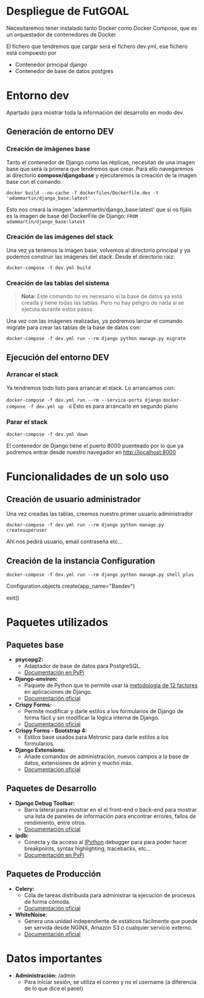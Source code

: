 Despliegue de FutGOAL
============

Necesitaremos tener instalado tanto Docker como Docker Compose, que es un orquestador de contenedores de Docker

El fichero que tendremos que cargar será el fichero dev.yml, ese fichero está compuesto por

- Contenedor principal django
- Contenedor de base de datos postgres

# Entorno dev

Apartado para mostrar toda la información del desarrollo en modo dev.

## Generación de entorno DEV

### Creación de imágenes base

Tanto el contenedor de Django como las réplicas, necesitan de una imagen base que será la primera que tendremos que crear. Para ello navegaremos al directorio **compose/djangobase** y ejecutaremos la creación de la imagen base con el comando:

`docker build --no-cache -f dockerfiles/Dockerfile.dev -t 'adammartin/django_base:latest' .`

Esto nos creará la imagen 'adammartin/django_base:latest' que si os fijáis es la imagen de base del DockerFile de Django: `FROM adammartin/django_base:latest`

### Creación de las imágenes del stack

Una vez ya tenemos la imagen base, volvemos al directorio principal y ya podemos construir las imágenes del stack. Desde el directorio raiz:

`docker-compose -f dev.yml build`

### Creación de las tablas del sistema
> **Nota:** Este comando no es necesario si la base de datos ya está creada y tiene todas las tablas. Pero no hay peligro de nada si se ejecuta durante estos pasos.

Una vez con las imágenes realizadas, ya podremos lanzar el comando migrate para crear las tablas de la base de datos con:

`docker-compose -f dev.yml run --rm django python manage.py migrate`

## Ejecución del entorno DEV
### Arrancar el stack

Ya tendremos todo listo para arrancar el stack. Lo arrancamos con:

`docker-compose -f dev.yml run --rm --service-ports django`
`docker-compose -f dev.yml up -d`  Esto es para arrancarlo en segundo plano

### Parar el stack

`docker-compose -f dev.yml down`

El contenedor de Django tiene el puerto 8000 puenteado por lo que ya podremos entrar desde nuestro navegador en <http://localhost:8000>


# Funcionalidades de un solo uso

## Creación de usuario administrador

Una vez creadas las tablas, creemos nuestro primer usuario administrador

`docker-compose -f dev.yml run --rm django python manage.py createsuperuser`

Ahí nos pedirá usuario, email contraseña etc...

## Creación de la instancia Configuration

`docker-compose -f dev.yml run --rm django python manage.py shell_plus`

Configuration.objects.create(app_name="Baedev")

exit()

# Paquetes utilizados
## Paquetes base
- **psycopg2:**
  - Adaptador de base de datos para PostgreSQL.
  - [Documentación en PyPi](https://pypi.org/project/psycopg2/)
- **Django-environ:**
  - Paquete de Python que te permite usar la [metodología de 12 factores](https://www.12factor.net/es/) en aplicaciones de Django.
  - [Documentación oficial](https://django-environ.readthedocs.io/en/latest/)
- **Crispy Forms:**
  - Permite modificar y darle estilos a los formularios de Django de forma fácil y sin modificar la lógica interna de Django.
  - [Documentación oficial](https://django-crispy-forms.readthedocs.io/en/latest/)
- **Crispy Forms - Bootstrap 4:**
  - Estilos base usados para Metronic para darle estilos a los formularios.
- **Django Extensions:**
  - Añade comandos de administración, nuevos campos a la base de datos, extensiones de admin y mucho más.
  - [Documentación oficial](https://django-extensions.readthedocs.io/en/latest/)

## Paquetes de Desarrollo
- **Django Debug Toolbar:**
  - Barra lateral para mostrar en el el front-end o back-end para mostrar una lista de paneles de información para encontrar errores, fallos de rendimiento, entre otros.
  - [Documentación oficial](https://django-debug-toolbar.readthedocs.io/en/latest/)
- **ipdb:**
  - Conecta y da acceso al [IPython](https://ipython.org/) debugger para para poder hacer breakpoints, syntax highlighting, tracebacks, etc...
  - [Documentación en PyPi](https://pypi.org/project/ipdb/)

## Paquetes de Producción
- **Celery:**
  - Cola de tareas distribuida para administrar la ejecución de procesos de forma cómoda.
  - [Documentación oficial](https://docs.celeryq.dev/en/latest/django/first-steps-with-django.html#using-celery-with-django)
- **WhiteNoise:**
  - Genera una unidad independiente de estáticos fácilmente que puede ser servida desde NGINX, Amazon S3 o cualquier servicio externo.
  - [Documentación oficial](https://whitenoise.readthedocs.io/en/stable/django.html)

# Datos importantes
- **Administración:** /admin
    - Para iniciar sesión, se utiliza el correo y no el username (a diferencia de lo que dice el panel)
